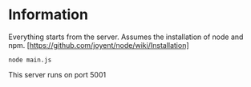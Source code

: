 Information
===========

Everything starts from the server.  Assumes the installation of node and npm.
[https://github.com/joyent/node/wiki/Installation]

    node main.js

This server runs on port 5001
